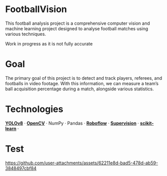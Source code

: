 # FootballVision
This football analysis project is a comprehensive computer vision and machine learning project designed to analyse football matches using various techniques. 

Work in progress as it is not fully accurate

# Goal
The primary goal of this project is to detect and track players, referees, and footballs in video footage. With this information, we can measure a team’s ball acquisition percentage during a match, alongside various statistics.

# Technologies
[**YOLOv8**](https://docs.ultralytics.com/) ·
[**OpenCV**](https://opencv.org/) ·
NumPy ·
Pandas ·
[**Roboflow**](https://roboflow.com/) ·
[**Supervision**](https://github.com/roboflow/supervision) ·
[**scikit-learn**](https://scikit-learn.org/) ·


# Test
https://github.com/user-attachments/assets/62211e8d-bad5-478d-ab59-3848497cbf84

